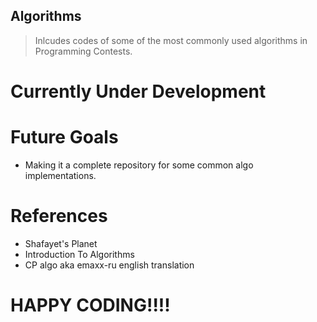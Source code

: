 ## Algorithms
> Inlcudes codes of some of the most commonly used algorithms in Programming Contests.

# Currently Under Development

# Future Goals

* Making it a complete repository for some common algo implementations.

# References

* Shafayet's Planet
* Introduction To Algorithms
* CP algo aka emaxx-ru english translation

# HAPPY CODING!!!!
